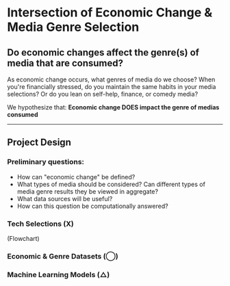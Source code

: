 # Intersection of Economic Change & Media Genre Selection
Do economic changes affect the genre(s) of media that are consumed?
-----

As economic change occurs, what genres of media do we choose? When you're financially stressed, do you maintain the same habits in your media selections? Or do you lean on self-help, finance, or comedy media? 

We hypothesize that: **Economic change DOES impact the genre of medias consumed**

-----
## Project Design 

### Preliminary questions: 
- How can "economic change" be defined?
- What types of media should be considered? Can different types of media genre results they be viewed in aggregate?
- What data sources will be useful?
- How can this question be computationally answered?

### Tech Selections (X)
(Flowchart)

### Economic & Genre Datasets (◯)

### Machine Learning Models (△)
